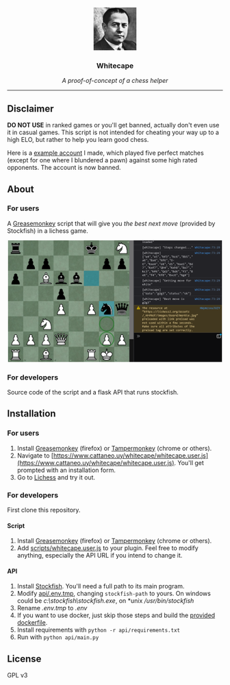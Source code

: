 <br />
<div align="center">
  <a href="https://github.com/bcattaneo/whitecape">
    <img src="scripts/capablanca.gif" alt="Logo" width="100" height="100">
  </a>
<h3>Whitecape</h3>
  <i>A proof-of-concept of a chess helper</i>
</div>
<hr>

## Disclaimer
**DO NOT USE** in ranked games or you'll get banned, actually don't even use it in casual games. This script is not intended for cheating your way up to a high ELO, but rather to help you learn good chess.

Here is a [example account](https://lichess.org/@/GetYourMoneyBack) I made, which played five perfect matches (except for one where I blundered a pawn) against some high rated opponents. The account is now banned.

## About
### For users
A [Greasemonkey](https://en.wikipedia.org/wiki/Greasemonkey) script that will give you _the best next move_ (provided by Stockfish) in a lichess game.
<div align="center"><img src="scripts/screenshot.png" alt="Logo" width="500" height="284">
</div>

### For developers
Source code of the script and a flask API that runs stockfish.

## Installation
### For users
1. Install [Greasemonkey](https://addons.mozilla.org/en-US/firefox/addon/greasemonkey) (firefox) or [Tampermonkey](https://chrome.google.com/webstore/detail/tampermonkey/dhdgffkkebhmkfjojejmpbldmpobfkfo) (chrome or others).
2. Navigate to [https://www.cattaneo.uy/whitecape/whitecape.user.js](https://www.cattaneo.uy/whitecape/whitecape.user.js). You'll get prompted with an installation form.
3. Go to [Lichess](https://lichess.org) and try it out.

### For developers
First clone this repository.
#### Script
1. Install [Greasemonkey](https://addons.mozilla.org/en-US/firefox/addon/greasemonkey) (firefox) or [Tampermonkey](https://chrome.google.com/webstore/detail/tampermonkey/dhdgffkkebhmkfjojejmpbldmpobfkfo) (chrome or others).
2. Add [scripts/whitecape.user.js](scripts/whitecape.user.js) to your plugin. Feel free to modify anything, especially the API URL if you intend to change it.

#### API
1. Install [Stockfish](https://stockfishchess.org/download). You'll need a full path to its main program.
2. Modify [api/.env.tmp](api/.env.tmp), changing `stockfish-path` to yours. On windows could be _c:\stockfish\stockfish.exe_, on *unix _/usr/bin/stockfish_
3. Rename _.env.tmp_ to _.env_
4. If you want to use docker, just skip those steps and build the [provided dockerfile](api/Dockerfile).
5. Install requirements with `python -r api/requirements.txt`
6. Run with `python api/main.py`

## License
GPL v3
